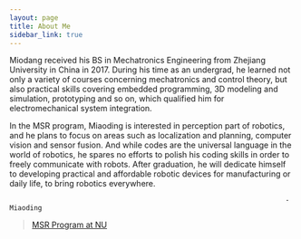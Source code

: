```yaml
---
layout: page
title: About Me
sidebar_link: true
---
```


<p class="message">
Miodang received his BS in Mechatronics Engineering from Zhejiang University in China in 2017. During his time as an undergrad, he learned not only a variety of courses concerning mechatronics and control theory, but also practical skills covering embedded programming, 3D modeling and simulation, prototyping and so on, which qualified him for electromechanical system integration.

In the MSR program, Miaoding is interested in perception part of robotics, and he plans to focus on areas such as localization and planning, computer vision and sensor fusion. And while codes are the universal language in the world of robotics, he spares no efforts to polish his coding skills in order to freely communicate with robots. After graduation, he will dedicate himself to developing practical and affordable robotic devices for manufacturing or daily life, to bring robotics everywhere.

                                                                        - Miaoding
</p>

> [MSR Program at NU](http://www.mccormick.northwestern.edu/robotics/)
